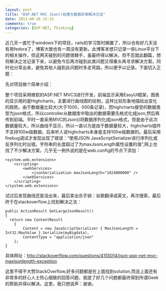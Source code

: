 ```yaml
---
layout: post
title: "ASP.NET MVC Json()处理大数据异常解决方法"
date: 2013-09-26 15:15
comments: true
categories: [ASP.NET, Thinking]
---
```


近几天一直忙于windows下的项目，rails的学习暂时搁置了，所以也有好几天没有用fedora了，博客大致也有一周没有更新。此博客本想只记录一些Linux平台下的相关操作，但这两天碰到的问题很棘手，虽最终得以解决，但不忍就此翻篇，想将解决之法记录下来，以避免今后再次碰到此类问题又得重头再寻求解决方案，同时也分享出来，避免其他人碰到此问题时多走弯路。所以便予以记录。下面切入正题：

先对项目做个简单介绍：

<!-- more -->

整个项目采用微软的ASP.NET MVC3进行开发，前端显示采用EasyUI框架，图表的显示用的是Highcharts，主要进行曲线图的绘制，这样比较形象地描绘出变化的趋势。由于数据量比较大(大于1000，000条记录)，而highcharts接受的数据类型为json格式，所以controller从数据库中取出的数据需要先格式化成json,然后再传到前端。平时一直采用MVC的Json()将数据序列化成json格式，但是由于此次数据量较大，所以曲线不显示，所以一直以为是由于数据量较大，highcharts插件不支持100w级数据，后来听人说highcharts本身是支持100w级数据的。最后采用firebug调试才发现出现了错误：“使用JSON JavaScriptSerializer进行序列化或反序列化时出错。字符串的长度超过了为maxJsonLength属性设置的值”,网上也找了不少解决方案，几乎无一例外说的是在web.config的<configuration>节点下添加：

	<system.web.extensions>
		<scripting>
			<webServices>
				<jsonSerialization maxJsonLength="1024000000" />
			</webServices>
		</scripting>
	</system.web.extensions>

试过后发现曲线还是没出来，最后拿出杀手锏：谷歌翻译成英文，再次搜索，最后终于在stackoverflow上找到解决之法：

	public ActionResult GetLargeJsonResult()
	{
	  return new ContentResult
		{
			Content = new JavaScriptSerializer { MaxJsonLength = Int32.MaxValue }.Serialize(myBigdata),
			ContentType = "application/json"
		};
	}

具体网址：http://stackoverflow.com/questions/4155014/json-asp-net-mvc-maxjsonlength-exception

这里不得不大赞StackOverflow,好多问题都是在上面找到solution,而且上面还有非常多的好心人士热心细致的回答问题，我提了好几个问题都最终得到所谓Geek的帮助并得以解决。这里，我只想说声：谢谢。


